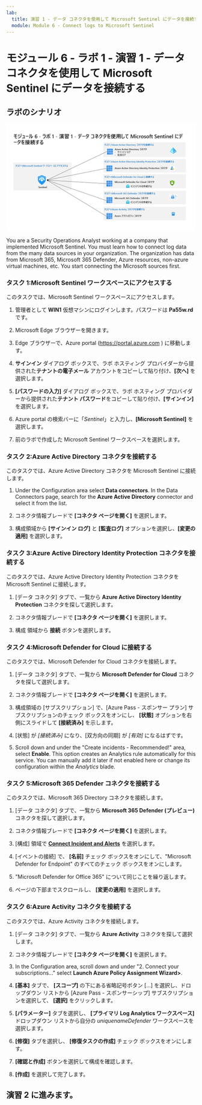 ```yaml
---
lab:
  title: 演習 1 - データ コネクタを使用して Microsoft Sentinel にデータを接続する
  module: Module 6 - Connect logs to Microsoft Sentinel
---
```


# <a name="module-6---lab-1---exercise-1---connect-data-to-microsoft-sentinel-using-data-connectors"></a>モジュール 6 - ラボ 1 - 演習 1 - データ コネクタを使用して Microsoft Sentinel にデータを接続する

## <a name="lab-scenario"></a>ラボのシナリオ

![ラボの概要。](../Media/SC-200-Lab_Diagrams_Mod6_L1_Ex1.png)

You are a Security Operations Analyst working at a company that implemented Microsoft Sentinel. You must learn how to connect log data from the many data sources in your organization. The organization has data from Microsoft 365, Microsoft 365 Defender, Azure resources, non-azure virtual machines, etc. You start connecting the Microsoft sources first.


### <a name="task-1-access-the-microsoft-sentinel-workspace"></a>タスク 1:Microsoft Sentinel ワークスペースにアクセスする

このタスクでは、Microsoft Sentinel ワークスペースにアクセスします。

1. 管理者として **WIN1** 仮想マシンにログインします。パスワードは **Pa55w.rd** です。  

1. Microsoft Edge ブラウザーを開きます。

1. Edge ブラウザーで、Azure portal (https://portal.azure.com ) に移動します。

1. **サインイン** ダイアログ ボックスで、ラボ ホスティング プロバイダーから提供された**テナントの電子メール** アカウントをコピーして貼り付け、**[次へ]** を選択します。

1. **[パスワードの入力]** ダイアログ ボックスで、ラボ ホスティング プロバイダーから提供された**テナント パスワード**をコピーして貼り付け、**[サインイン]** を選択します。

1. Azure portal の検索バーに「*Sentinel*」と入力し、**[Microsoft Sentinel]** を選択します。

1. 前のラボで作成した Microsoft Sentinel ワークスペースを選択します。


### <a name="task-2-connect-the-azure-active-directory-connector"></a>タスク 2:Azure Active Directory コネクタを接続する

このタスクでは、Azure Active Directory コネクタを Microsoft Sentinel に接続します。

1. Under the Configuration area select <bpt id="p1">**</bpt>Data connectors<ept id="p1">**</ept>. In the Data Connectors page, search for the <bpt id="p1">**</bpt>Azure Active Directory<ept id="p1">**</ept> connector and select it from the list.

1. コネクタ情報ブレードで **[コネクタ ページを開く]** を選択します。

1. 構成領域から **[サインイン ログ]** と **[監査ログ]** オプションを選択し、**[変更の適用]** を選択します。


### <a name="task-3-connect-the-azure-active-directory-identity-protection-connector"></a>タスク 3:Azure Active Directory Identity Protection コネクタを接続する

このタスクでは、Azure Active Directory Identity Protection コネクタを Microsoft Sentinel に接続します。

1. [データ コネクタ] タブで、一覧から **Azure Active Directory Identity Protection** コネクタを探して選択します。

1. コネクタ情報ブレードで **[コネクタ ページを開く]** を選択します。

1. 構成 領域から **接続** ボタンを選択します。


### <a name="task-4-connect-the-microsoft-defender-for-cloud-connector"></a>タスク 4:Microsoft Defender for Cloud に接続する

このタスクでは、Microsoft Defender for Cloud コネクタを接続します。

1. [データ コネクタ] タブで、一覧から **Microsoft Defender for Cloud** コネクタを探して選択します。

1. コネクタ情報ブレードで **[コネクタ ページを開く]** を選択します。

1. 構成領域の [サブスクリプション] で、[Azure Pass - スポンサー プラン] サブスクリプションのチェック ボックスをオンにし、 **[状態]** オプションを右側にスライドして **[接続済み]** を示します。

1. [状態] が *[接続済み]* になり、[双方向の同期] が *[有効]* になるはずです。

1. Scroll down and under the "Create incidents - Recommended!" area, select <bpt id="p1">**</bpt>Enable<ept id="p1">**</ept>. This option creates an Analytics rule automatically for this service. You can manually add it later if not enabled here or change its configuration within the <bpt id="p1">*</bpt>Analytics<ept id="p1">*</ept> blade.


### <a name="task-5-connect-the-microsoft-365-defender-connector"></a>タスク 5:Microsoft 365 Defender コネクタを接続する

このタスクでは、Microsoft 365 Directory コネクタを接続します。

1. [データ コネクタ] タブで、一覧から **Microsoft 365 Defender (プレビュー)** コネクタを探して選択します。

1. コネクタ情報ブレードで **[コネクタ ページを開く]** を選択します。

1. [構成] 領域で **[Connect Incident and Alerts](インシデントとアラートの接続)** を選択します。 

1. [イベントの接続] で、 **[名前]** チェック ボックスをオンにして、"Microsoft Defender for Endpoint" のすべてのチェック ボックスをオンにします。

1. "Microsoft Defender for Office 365" について同じことを繰り返します。

1. ページの下部までスクロールし、 **[変更の適用]** を選択します。


### <a name="task-6-connect-the-azure-activity-connector"></a>タスク 6:Azure Activity コネクタを接続する

このタスクでは、Azure Activity コネクタを接続します。

1. [データ コネクタ] タブで、一覧から **Azure Activity** コネクタを探して選択します。

1. コネクタ情報ブレードで **[コネクタ ページを開く]** を選択します。

1. In the Configuration area, scroll down and under "2. Connect your subscriptions..." select <bpt id="p1">**</bpt>Launch Azure Policy Assignment Wizard&gt;<ept id="p1">**</ept>.

1. **[基本]** タブで、 **[スコープ]** の下にある省略記号ボタン [...] を選択し、ドロップダウン リストから [Azure Pass - スポンサーシップ] サブスクリプションを選択して、 **[選択]** をクリックします。

1. **[パラメーター]** タブを選択し、 **[プライマリ Log Analytics ワークスペース]** ドロップダウン リストから自分の *uniquenameDefender* ワークスペースを選択します。

1. **[修復]** タブを選択し、 **[修復タスクの作成]** チェック ボックスをオンにします。

1. **[確認と作成]** ボタンを選択して構成を確認します。

1. **[作成]** を選択して完了します。

## <a name="proceed-to-exercise-2"></a>演習 2 に進みます。
